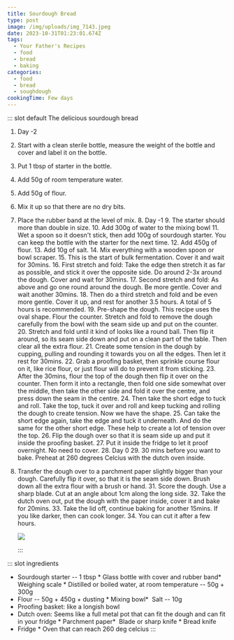 ```yaml
---
title: Sourdough Bread
type: post
image: /img/uploads/img_7143.jpeg
date: 2023-10-31T01:23:01.674Z
tags:
  - Your Father's Recipes
  - food
  - bread
  - baking
categories:
  - food
  - bread
  - soughdough
cookingTime: Few days
---
```

::: slot default
The delicious sourdough bread

<!-- more -->

1. Day -2
2. Start with a clean sterile bottle, measure the weight of the bottle and cover and label it on the bottle. 
3. Put 1 tbsp of starter in the bottle.
4. Add 50g of room temperature water. 
5. Add 50g of flour.
6. Mix it up so that there are no dry bits. 
7. Place the rubber band at the level of mix.
   8﻿. Day -1
   9﻿. The starter should more than double in size.
   1﻿0. Add 300g of water to the mixing bowl
   1﻿1. Wet a spoon so it doesn't stick, then add 100g of sourdough starter. You can keep the bottle with the starter for the next time.
   1﻿2. Add 450g of flour. 
   1﻿3. Add 10g of salt.
   1﻿4. Mix everything with a wooden spoon or bowl scraper.
   1﻿5. This is the start of bulk fermentation. Cover it and wait for 30mins.
   1﻿6. First stretch and fold: Take the edge then stretch it as far as possible, and stick it over the opposite side. Do around 2-3x around the dough. Cover and wait for 30mins.
   1﻿7. Second stretch and fold: As above and go one round around the dough. Be more gentle. Cover and wait another 30mins.
   1﻿8. Then do a third stretch and fold and be even more gentle. Cover it up, and rest for another 3.5 hours. A total of 5 hours is recommended.
   1﻿9. Pre-shape the dough. This recipe uses the oval shape. Flour the counter. Stretch and fold to remove the dough carefully from the bowl with the seam side up and put on the counter.
   2﻿0. Stretch and fold until it kind of looks like a round ball. Then flip it around, so its seam side down and put on a clean part of the table. Then clear all the extra flour.
   2﻿1. Create some tension in the dough by cupping, pulling and rounding it towards you on all the edges. Then let it rest for 30mins.
   2﻿2. Grab a proofing basket, then sprinkle course flour on it, like rice flour, or just flour will do to prevent it from sticking. 
   2﻿3. After the 30mins, flour the top of the dough then flip it over on the counter. Then form it into a rectangle, then fold one side somewhat over the middle, then take the other side and fold it over the centre, and press down the seam in the centre.
   2﻿4. Then take the short edge to tuck and roll. Take the top, tuck it over and roll and keep tucking and rolling the dough to create tension. Now we have the shape.
   2﻿5. Can take the short edge again, take the edge and tuck it underneath. And do the same for the other short edge. These help to create a lot of tension over the top.
   2﻿6. Flip the dough over so that it is seam side up and put it inside the proofing basket.
   2﻿7. Put it inside the fridge to let it proof overnight. No need to cover.
   2﻿8. Day 0
   2﻿9. 30 mins before you want to bake. Preheat at 260 degrees Celcius with the dutch oven inside.
8. Transfer the dough over to a parchment paper slightly bigger than your dough. Carefully flip it over, so that it is the seam side down. Brush down all the extra flour with a brush or hand.
   3﻿1. Score the dough. Use a sharp blade.  Cut at an angle about 1cm along the long side.
   3﻿2. Take the dutch oven out, put the dough with the paper inside, cover it and bake for 20mins.
   3﻿3. Take the lid off, continue baking for another 15mins. If you like darker, then can cook longer.
   3﻿4. You can cut it after a few hours. 

   ![](/img/uploads/img_7133.jpeg)


      :::

::: slot ingredients

* Sourdough starter -- 1 tbsp
  ﻿* Glass bottle with cover and rubber band*
  ﻿ Weighing scale
  *﻿ Distilled or boiled water, at room temperature -- 50g + 300g
* Flour -- 50g + 450g + dusting
  ﻿* Mixing bowl*
  ﻿ Salt -- 10g
* Proofing basket: like a longish bowl
* Dutch oven: Seems like a full metal pot that can fit the dough and can fit in your fridge
  ﻿* Parchment paper*
  ﻿ Blade or sharp knife
  *﻿ Bread knife
* Fridge
  *﻿ Oven that can reach 260 deg celcius
    :::